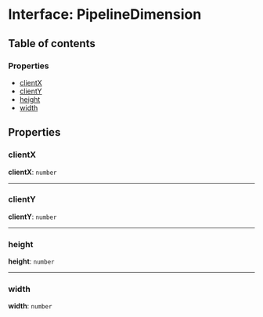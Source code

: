 # Interface: PipelineDimension

## Table of contents

### Properties

* [clientX](/en/auto-docs/playground-react/interfaces/PipelineDimension.md#clientx)
* [clientY](/en/auto-docs/playground-react/interfaces/PipelineDimension.md#clienty)
* [height](/en/auto-docs/playground-react/interfaces/PipelineDimension.md#height)
* [width](/en/auto-docs/playground-react/interfaces/PipelineDimension.md#width)

## Properties

### clientX

**clientX**: `number`

***

### clientY

**clientY**: `number`

***

### height

**height**: `number`

***

### width

**width**: `number`
